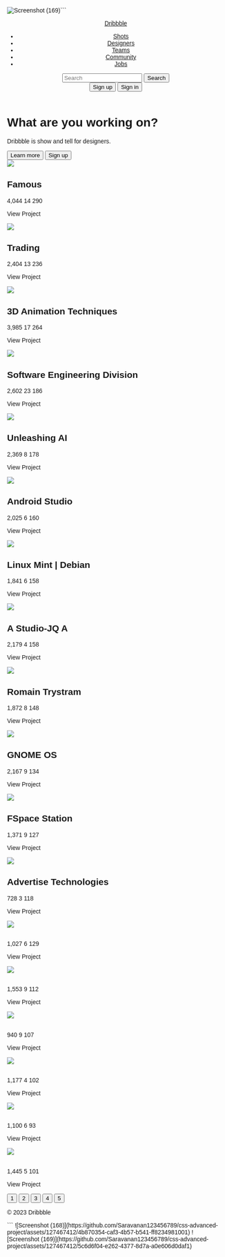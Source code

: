 ![Screenshot (169)](https://github.com/Saravanan123456789/css-advanced-project/assets/127467412/0c8f90a9-1bd7-433c-9019-d18cb0ea9b6e)```
<!DOCTYPE html>
<html>
<head>
<title>Dribbble Clone</title>
<style>
body {
  font-family: sans-serif;
  margin: 0;
}

header {
  background-color: hsl(237, 53%, 58%);
  color: #fff;
  padding: 1em;
}

nav {
  display: flex;
  justify-content: space-between;
  align-items: center;
}

.logo {
  font-size: 2em;
  font-weight: bold;
  text-decoration: none;
  color: #fff;
}

.nav-links {
  display: flex;
  list-style: none;
  margin: 0;
  padding: 0;
}

.nav-links li {
  margin-right: 1em;
}

.nav-links a {
  color: #fff;
  text-decoration: none;
}

.nav-links a:hover {
  text-decoration: underline;
}

.search-bar {
  display: flex;
  align-items: center;
}

.search-bar input {
  padding: 0.5em;
  border: none;
  border-radius: 5px;
}

.search-bar button {
  padding: 0.5em 1em;
  border: none;
  border-radius: 5px;
  background-color: #fff;
  color:  hsl(237, 53%, 58%);
  cursor: pointer;
}

.hero {
  background-color: #f0f0f0;
  padding: 2em;
  text-align: center;
}

.hero h1 {
  font-size: 2em;
}

.hero p {
  font-size: 1.2em;
  margin-bottom: 1em;
}

.hero button {
  padding: 0.8em 1.5em;
  border: none;
  border-radius: 5px;
  background-color: #333;
  color: #fff;
  cursor: pointer;
}

.content {
  display: flex;
  flex-wrap: wrap;
  justify-content: center;
  padding: 2em;
}

.card {
  width: 200px;
  margin: 1em;
  background-color: #fff;
  border-radius: 5px;
  overflow: hidden;
  box-shadow: 0 2px 5px  hsl(237, 53%, 58%);
  cursor: pointer;
  position: relative; /* For the overlay */
}

.card img {
  width: 100%;
  height: 150px;
  object-fit: cover;
}

.card-content {
  padding: 1em;
}

.card-title {
  font-weight: bold;
  margin-bottom: 0.5em;
}

.card-stats {
  display: flex;
  justify-content: space-between;
  align-items: center;
  color:  hsl(237, 53%, 58%);
  font-size: 0.8em;
}

.card-stats i {
  margin-right: 0.5em;
}

.overlay {
  position: absolute;
  top: 0;
  left: 0;
  width: 100%;
  height: 100%;
  background-color: hsl(237, 53%, 58%);
  color: #fff;
  display: flex;
  justify-content: center;
  align-items: center;
  opacity: 0;
  transition: opacity 0.3s ease-in-out;
}

.card:hover .overlay {
  opacity: 1;
}

.overlay-text {
  font-size: 1.2em;
  font-weight: bold;
}

.pagination {
  display: flex;
  justify-content: center;
  margin-top: 2em;
}

.pagination button {
  padding: 0.5em 1em;
  border: none;
  border-radius: 5px;
  background-color:  hsl(237, 53%, 58%);
  color: #fff;
  cursor: pointer;
  margin: 0 0.5em;
}

.pagination button.active {
  background-color: #fff;
  color:  hsl(237, 53%, 58%);
}

.footer {
  background-color:  hsl(237, 53%, 58%);
  color: #fff;
  padding: 1em;
  text-align: center;
}
</style>
</head>
<body>

<header>
  <nav>
    <a href="#" class="logo">Dribbble</a>
    <ul class="nav-links">
      <li><a href="#">Shots</a></li>
      <li><a href="#">Designers</a></li>
      <li><a href="#">Teams</a></li>
      <li><a href="#">Community</a></li>
      <li><a href="#">Jobs</a></li>
    </ul>
    <div class="search-bar">
      <input type="text" placeholder="Search">
      <button>Search</button>
    </div>
    <div>
      <button>Sign up</button>
      <button>Sign in</button>
    </div>
  </nav>
</header>

<div class="hero">
  <h1>What are you working on?</h1>
  <p>Dribbble is show and tell for designers.</p>
  <button>Learn more</button>
  <button>Sign up</button>
</div>

<div class="content">
  <div class="card">
    <img src="https://www.blsinternational.com/blog/wp-content/uploads/2024/02/The-Big-Wave-of-Tourism-in-India-20-Feb-24.jpeg">
    <div class="card-content">
      <h2 class="card-title">Famous</h2>
      <div class="card-stats">
        <i class="fas fa-eye"></i> 4,044
        <i class="fas fa-comments"></i> 14
        <i class="fas fa-heart"></i> 290
      </div>
    </div>
    <div class="overlay">
      <p class="overlay-text">View Project</p>
    </div>
  </div>
  <div class="card">
    <img src="https://tse1.mm.bing.net/th?id=OIP._4nLGybPMKowc8wPdjII8gAAAA&pid=Api&P=0&h=180">
    <div class="card-content">
      <h2 class="card-title">Trading</h2>
      <div class="card-stats">
        <i class="fas fa-eye"></i> 2,404
        <i class="fas fa-comments"></i> 13
        <i class="fas fa-heart"></i> 236
      </div>
    </div>
    <div class="overlay">
      <p class="overlay-text">View Project</p>
    </div>
  </div>
  <div class="card">
    <img src="https://tse3.mm.bing.net/th?id=OIP.J7a9cK_gnSTtza7ylXxDWwHaEo&pid=Api&P=0&h=180">
    <div class="card-content">
      <h2 class="card-title">3D Animation Techniques</h2>
      <div class="card-stats">
        <i class="fas fa-eye"></i> 3,985
        <i class="fas fa-comments"></i> 17
        <i class="fas fa-heart"></i> 264
      </div>
    </div>
    <div class="overlay">
      <p class="overlay-text">View Project</p>
    </div>
  </div>
  <div class="card">
    <img src="https://tse2.mm.bing.net/th?id=OIP.0IFjen8S_UDqMfnUYG4aBwHaEK&pid=Api&P=0&h=180">
    <div class="card-content">
      <h2 class="card-title">Software Engineering Division</h2>
      <div class="card-stats">
        <i class="fas fa-eye"></i> 2,602
        <i class="fas fa-comments"></i> 23
        <i class="fas fa-heart"></i> 186
      </div>
    </div>
    <div class="overlay">
      <p class="overlay-text">View Project</p>
    </div>
  </div>
  <div class="card">
    <img src="https://tse2.mm.bing.net/th?id=OIP.gsWsnGPJ6emp4Im2O3wyRQHaEK&pid=Api&P=0&h=180">
    <div class="card-content">
      <h2 class="card-title">Unleashing AI</h2>
      <div class="card-stats">
        <i class="fas fa-eye"></i> 2,369
        <i class="fas fa-comments"></i> 8
        <i class="fas fa-heart"></i> 178
      </div>
    </div>
    <div class="overlay">
      <p class="overlay-text">View Project</p>
    </div>
  </div>
  <div class="card">
    <img src="https://tse4.mm.bing.net/th?id=OIP.jbXDTxEDCffgn-7R9vSOXwHaDm&pid=Api&P=0&h=180">
    <div class="card-content">
      <h2 class="card-title">Android Studio</h2>
      <div class="card-stats">
        <i class="fas fa-eye"></i> 2,025
        <i class="fas fa-comments"></i> 6
        <i class="fas fa-heart"></i> 160
      </div>
    </div>
    <div class="overlay">
      <p class="overlay-text">View Project</p>
    </div>
  </div>
  <div class="card">
    <img src="https://news-cdn.softpedia.com/images/news2/linux-mint-debian-edition-3-cindy-cinnamon-edition-is-out-upgrade-now-522539-2.jpg">
    <div class="card-content">
      <h2 class="card-title">Linux Mint | Debian</h2>
      <div class="card-stats">
        <i class="fas fa-eye"></i> 1,841
        <i class="fas fa-comments"></i> 6
        <i class="fas fa-heart"></i> 158
      </div>
    </div>
    <div class="overlay">
      <p class="overlay-text">View Project</p>
    </div>
  </div>
  <div class="card">
    <img src="https://pbs.twimg.com/media/EaXItBCVAAEUU_f?format=jpg&name=large">
    <div class="card-content">
      <h2 class="card-title">A Studio-JQ A</h2>
      <div class="card-stats">
        <i class="fas fa-eye"></i> 2,179
        <i class="fas fa-comments"></i> 4
        <i class="fas fa-heart"></i> 158
      </div>
    </div>
    <div class="overlay">
      <p class="overlay-text">View Project</p>
    </div>
  </div>
  <div class="card">
    <img src="https://tse2.mm.bing.net/th?id=OIP.WjrBmE8MYrHVBaSiQiP_iwHaEn&pid=Api&P=0&h=180">
    <div class="card-content">
      <h2 class="card-title">Romain Trystram</h2>
      <div class="card-stats">
        <i class="fas fa-eye"></i> 1,872
        <i class="fas fa-comments"></i> 8
        <i class="fas fa-heart"></i> 148
      </div>
    </div>
    <div class="overlay">
      <p class="overlay-text">View Project</p>
    </div>
  </div>
  <div class="card">
    <img src="https://tse4.mm.bing.net/th?id=OIP.D92VanNNtsE7kqEOFnjbwgAAAA&pid=Api&P=0&h=180">
    <div class="card-content">
      <h2 class="card-title">GNOME OS</h2>
      <div class="card-stats">
        <i class="fas fa-eye"></i> 2,167
        <i class="fas fa-comments"></i> 9
        <i class="fas fa-heart"></i> 134
      </div>
    </div>
    <div class="overlay">
      <p class="overlay-text">View Project</p>
    </div>
  </div>
  <div class="card">
    <img src="https://tse4.mm.bing.net/th?id=OIP.q_QkT6vRP0M2qvMqQbOpqQHaEK&pid=Api&P=0&h=180">
    <div class="card-content">
      <h2 class="card-title">FSpace Station</h2>
      <div class="card-stats">
        <i class="fas fa-eye"></i> 1,371
        <i class="fas fa-comments"></i> 9
        <i class="fas fa-heart"></i> 127
      </div>
    </div>
    <div class="overlay">
      <p class="overlay-text">View Project</p>
    </div>
  </div>
  <div class="card">
    <img src="https://wallpaperset.com/w/full/b/3/3/436108.jpg">
    <div class="card-content">
      <h2 class="card-title">Advertise Technologies</h2>
      <div class="card-stats">
        <i class="fas fa-eye"></i> 728
        <i class="fas fa-comments"></i> 3
        <i class="fas fa-heart"></i> 118
      </div>
    </div>
    <div class="overlay">
      <p class="overlay-text">View Project</p>
    </div>
  </div>
  <div class="card">
    <img src="https://cdn.dribbble.com/userupload/15417820/file/original-ec3016842f085f024f3769c55d8f878d.jpg?resize=320x240&vertical=center">
    <div class="card-content">
      <h2 class="card-title"></h2>
      <div class="card-stats">
        <i class="fas fa-eye"></i> 1,027
        <i class="fas fa-comments"></i> 6
        <i class="fas fa-heart"></i> 129
      </div>
    </div>
    <div class="overlay">
      <p class="overlay-text">View Project</p>
    </div>
  </div>
  <div class="card">
    <img src="https://cdn.dribbble.com/userupload/15411410/file/original-805da8f55afce317055cd4b4701cbfdd.jpg?resize=320x240&vertical=center">
    <div class="card-content">
      <h2 class="card-title"></h2>
      <div class="card-stats">
        <i class="fas fa-eye"></i> 1,553
        <i class="fas fa-comments"></i> 9
        <i class="fas fa-heart"></i> 112
      </div>
    </div>
    <div class="overlay">
      <p class="overlay-text">View Project</p>
    </div>
  </div>
  <div class="card">
    <img src="https://cdn.dribbble.com/userupload/15419381/file/original-2940eedfc6203770cdb38969c94a2034.jpg?resize=320x240&vertical=center">
    <div class="card-content">
      <h2 class="card-title"></h2>
      <div class="card-stats">
        <i class="fas fa-eye"></i> 940
        <i class="fas fa-comments"></i> 9
        <i class="fas fa-heart"></i> 107
      </div>
    </div>
    <div class="overlay">
      <p class="overlay-text">View Project</p>
    </div>
  </div>
  <div class="card">
    <img src="https://tse4.mm.bing.net/th?id=OIP.0-nHDLxizFgqOj4fJ-qv5AHaEL&pid=Api&P=0&h=180">
    <div class="card-content">
      <h2 class="card-title"></h2>
      <div class="card-stats">
        <i class="fas fa-eye"></i> 1,177
        <i class="fas fa-comments"></i> 4
        <i class="fas fa-heart"></i> 102
      </div>
    </div>
    <div class="overlay">
      <p class="overlay-text">View Project</p>
    </div>
  </div>
  <div class="card">
    <img src="https://cdn.dribbble.com/userupload/15412492/file/original-3581fa0c1d455273fb12340b0f16995a.png?resize=320x240&vertical=center">
    <div class="card-content">
      <h2 class="card-title"></h2>
      <div class="card-stats">
        <i class="fas fa-eye"></i> 1,100
        <i class="fas fa-comments"></i> 6
        <i class="fas fa-heart"></i> 93
      </div>
    </div>
    <div class="overlay">
      <p class="overlay-text">View Project</p>
    </div>
  </div>
  <div class="card">
    <img src="https://tse1.mm.bing.net/th?id=OIP.iluTdY_2__GZp40TTBfG_AAAAA&pid=Api&P=0&h=180">
    <div class="card-content">
      <h2 class="card-title"></h2>
      <div class="card-stats">
        <i class="fas fa-eye"></i> 1,445
        <i class="fas fa-comments"></i> 5
        <i class="fas fa-heart"></i> 101
      </div>
    </div>
    <div class="overlay">
      <p class="overlay-text">View Project</p>
    </div>
  </div>
</div>

<div class="pagination">
  <button class="active">1</button>
  <button>2</button>
  <button>3</button>
  <button>4</button>
  <button>5</button>
</div>

<footer class="footer">
  <p>&copy; 2023 Dribbble</p>
</footer>

<script src="https://kit.fontawesome.com/your-fontawesome-kit-id.js" crossorigin="anonymous"></script>
</body>
</html>
```
![Screenshot (168)](https://github.com/Saravanan123456789/css-advanced-project/assets/127467412/4b870354-caf3-4b57-b541-ff8234981001)
![Screenshot (169)](https://github.com/Saravanan123456789/css-advanced-project/assets/127467412/5c6d6f04-e262-4377-8d7a-a0e606d0daf1)

